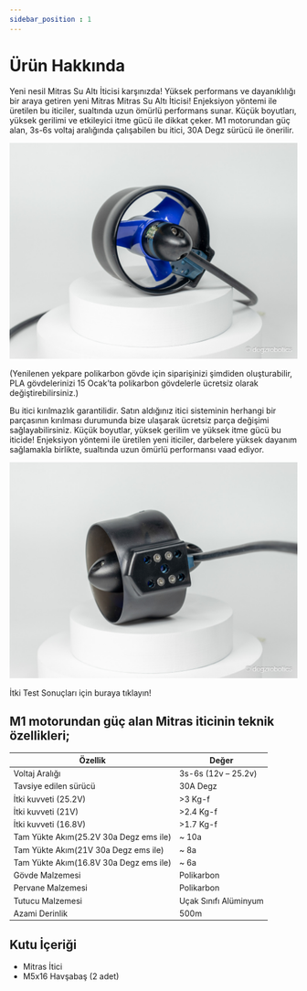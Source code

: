 ```yaml
---
sidebar_position : 1
---
```


# Ürün Hakkında

Yeni nesil Mitras Su Altı İticisi karşınızda!
Yüksek performans ve dayanıklılığı bir araya getiren yeni Mitras Mitras Su Altı İticisi! Enjeksiyon yöntemi ile üretilen bu iticiler, sualtında uzun ömürlü performans sunar. Küçük boyutları, yüksek gerilimi ve etkileyici itme gücü ile dikkat çeker. M1 motorundan güç alan, 3s-6s voltaj aralığında çalışabilen bu itici, 30A Degz sürücü ile önerilir.

![Mitras itici](./image/mitras-utras-15.jpg)

(Yenilenen yekpare polikarbon gövde için siparişinizi şimdiden oluşturabilir, PLA gövdelerinizi 15 Ocak’ta polikarbon gövdelerle ücretsiz olarak değiştirebilirsiniz.)

Bu itici kırılmazlık garantilidir. Satın aldığınız itici sisteminin herhangi bir parçasının kırılması durumunda bize ulaşarak ücretsiz parça değişimi sağlayabilirsiniz.
Küçük boyutlar, yüksek gerilim ve yüksek itme gücü bu iticide! Enjeksiyon yöntemi ile üretilen yeni iticiler, darbelere yüksek dayanım sağlamakla birlikte, sualtında uzun ömürlü performansı vaad ediyor.

![Mitras itici](./image/mitras-utras-17.jpg)


İtki Test Sonuçları için buraya tıklayın!

## M1 motorundan güç alan Mitras iticinin teknik özellikleri;

| Özellik                                 | Değer                 |
|-----------------------------------------|-----------------------|
| Voltaj Aralığı                          | 3s-6s (12v – 25.2v)   |
| Tavsiye edilen sürücü                   | 30A Degz              |
| İtki kuvveti (25.2V)                    | >3 Kg-f               |
| İtki kuvveti (21V)                      | >2.4 Kg-f             |
| İtki kuvveti (16.8V)                    | >1.7 Kg-f             |
| Tam Yükte Akım(25.2V 30a Degz ems ile)  | ~ 10a                 |
| Tam Yükte Akım(21V 30a Degz ems ile)    | ~ 8a                  |
| Tam Yükte Akım(16.8V 30a Degz ems ile)  | ~ 6a                  |
| Gövde Malzemesi                         | Polikarbon            |
| Pervane Malzemesi                       | Polikarbon            |
| Tutucu Malzemesi                        | Uçak Sınıfı Alüminyum |
| Azami Derinlik                          | 500m                  |

## Kutu İçeriği

- Mitras İtici
- M5x16 Havşabaş (2 adet)